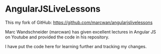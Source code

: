 # AngularJSLiveLessons

This my fork of GitHub: https://github.com/marcwan/angularjslivelessons﻿

Marc Wandschneider (marcwan) has given excellent lectures in Angular JS on Youtube and provided the code in his repository.

I have put the code here for learning further and tracking my changes. 



